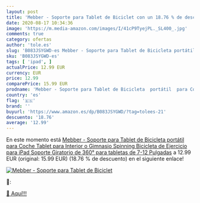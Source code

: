 ```yaml
---
layout: post
title: 'Mebber - Soporte para Tablet de Biciclet con un 18.76 % de descuento'
date: 2020-08-17 10:34:36
image: 'https://m.media-amazon.com/images/I/41cP9TyejPL._SL400_.jpg'
comments: true
category: ofertas
author: 'tole.es'
slug: 'B083JSYGWD-es Mebber - Soporte para Tablet de Bicicleta portátil para...'
sku: 'B083JSYGWD-es'
tags: [ 'ipad', ]
actualPrice: 12.99 EUR
currency: EUR
price: 12.99
comparePrice: 15.99 EUR
prodname: 'Mebber - Soporte para Tablet de Bicicleta  portátil  para Coche  Tablet  para Interior o Gimnasio  Spinning  Bicicleta de Ejercicio para iPad  Soporte Giratorio de 360° para tabletas de 7-12 Pulgadas'
country: 'es'
flag: '🇪🇸'
brand: ''
buyurl: 'https://www.amazon.es/dp/B083JSYGWD/?tag=tolees-21'
descuento: '18.76'
average: '12.99'
---
```


En este momento está [Mebber - Soporte para Tablet de Bicicleta  portátil  para Coche  Tablet  para Interior o Gimnasio  Spinning  Bicicleta de Ejercicio para iPad  Soporte Giratorio de 360° para tabletas de 7-12 Pulgadas](https://www.amazon.es/dp/B083JSYGWD/?tag=tolees-21) a 12.99 EUR (original: 15.99 EUR) (18.76 %  de descuento) en el siguiente enlace!

[![Mebber - Soporte para Tablet de Biciclet](https://m.media-amazon.com/images/I/41cP9TyejPL._SL400_.jpg)](https://www.amazon.es/dp/B083JSYGWD/?tag=tolees-21)

🔎:


[🛒 Aquí!!!](https://www.amazon.es/dp/B083JSYGWD/?tag=tolees-21)
